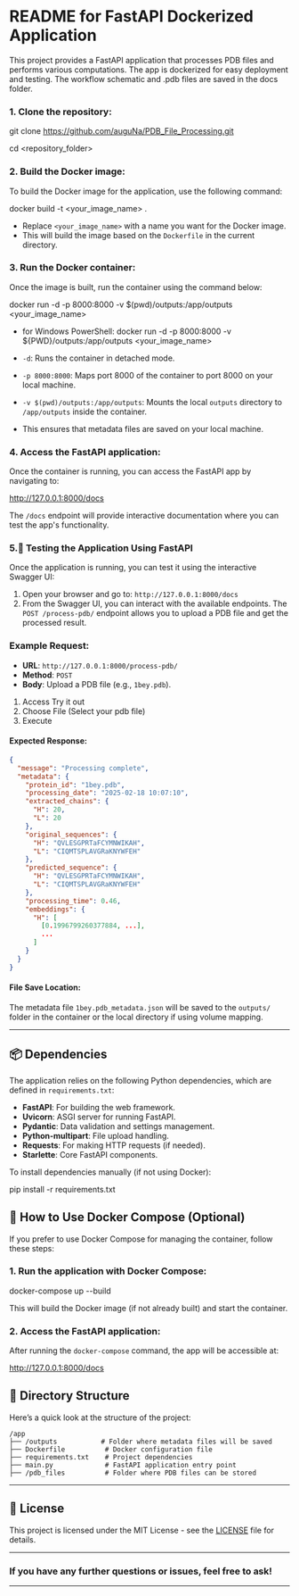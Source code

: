 
# README for FastAPI Dockerized Application

This project provides a FastAPI application that processes PDB files and performs various computations. 
The app is dockerized for easy deployment and testing.
The workflow schematic and .pdb files are saved in the docs folder.

### 1. Clone the repository:
git clone https://github.com/auguNa/PDB_File_Processing.git

cd <repository_folder>

### 2. Build the Docker image:
To build the Docker image for the application, use the following command:

docker build -t <your_image_name> .

- Replace `<your_image_name>` with a name you want for the Docker image.
- This will build the image based on the `Dockerfile` in the current directory.

### 3. Run the Docker container:
Once the image is built, run the container using the command below:

docker run -d -p 8000:8000 -v $(pwd)/outputs:/app/outputs <your_image_name>
- for Windows PowerShell:
docker run -d -p 8000:8000 -v ${PWD}/outputs:/app/outputs <your_image_name>

- `-d`: Runs the container in detached mode.
- `-p 8000:8000`: Maps port 8000 of the container to port 8000 on your local machine.
- `-v $(pwd)/outputs:/app/outputs`: Mounts the local `outputs` directory to `/app/outputs` inside the container.
- This ensures that metadata files are saved on your local machine.

### 4. Access the FastAPI application:
Once the container is running, you can access the FastAPI app by navigating to:

http://127.0.0.1:8000/docs

The `/docs` endpoint will provide interactive documentation where you can test the app's functionality.

### 5.🧪 Testing the Application Using FastAPI

Once the application is running, you can test it using the interactive Swagger UI:

1. Open your browser and go to: `http://127.0.0.1:8000/docs`
2. From the Swagger UI, you can interact with the available endpoints. The `POST /process-pdb/` endpoint allows you to upload a PDB file and get the processed result.

### Example Request:
- **URL**: `http://127.0.0.1:8000/process-pdb/`
- **Method**: `POST`
- **Body**: Upload a PDB file (e.g., `1bey.pdb`).
1. Access Try it out
2. Choose File (Select your pdb file)
3. Execute
#### Expected Response:
```json
{
  "message": "Processing complete",
  "metadata": {
    "protein_id": "1bey.pdb",
    "processing_date": "2025-02-18 10:07:10",
    "extracted_chains": {
      "H": 20,
      "L": 20
    },
    "original_sequences": {
      "H": "QVLESGPRTaFCYMNWIKAH",
      "L": "CIQMTSPLAVGRaKNYWFEH"
    },
    "predicted_sequence": {
      "H": "QVLESGPRTaFCYMNWIKAH",
      "L": "CIQMTSPLAVGRaKNYWFEH"
    },
    "processing_time": 0.46,
    "embeddings": {
      "H": [
        [0.1996799260377884, ...],
        ...
      ]
    }
  }
}
```

#### File Save Location:
The metadata file `1bey.pdb_metadata.json` will be saved to the `outputs/` folder 
in the container or the local directory if using volume mapping.

---

## 📦 Dependencies

The application relies on the following Python dependencies, which are defined in `requirements.txt`:

- **FastAPI**: For building the web framework.
- **Uvicorn**: ASGI server for running FastAPI.
- **Pydantic**: Data validation and settings management.
- **Python-multipart**: File upload handling.
- **Requests**: For making HTTP requests (if needed).
- **Starlette**: Core FastAPI components.

To install dependencies manually (if not using Docker):

pip install -r requirements.txt

## 🐳 How to Use Docker Compose (Optional)

If you prefer to use Docker Compose for managing the container, follow these steps:

### 1. Run the application with Docker Compose:
docker-compose up --build

This will build the Docker image (if not already built) and start the container.

### 2. Access the FastAPI application:
After running the `docker-compose` command, the app will be accessible at:

http://127.0.0.1:8000/docs


## 📂 Directory Structure

Here’s a quick look at the structure of the project:

```
/app
├── /outputs           # Folder where metadata files will be saved
├── Dockerfile          # Docker configuration file
├── requirements.txt    # Project dependencies
├── main.py             # FastAPI application entry point
├── /pdb_files          # Folder where PDB files can be stored
```

---

## 📜 License

This project is licensed under the MIT License - see the [LICENSE](LICENSE) file for details.

---

### If you have any further questions or issues, feel free to ask! 

---


